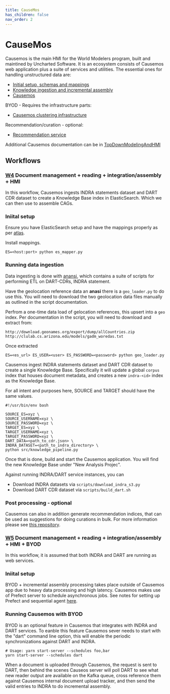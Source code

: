 ```yaml
---
title: CauseMos
has_children: false
nav_order: 2
---
```

# CauseMos
Causemos is the main HMI for the World Modelers program, built and maintined by Uncharted Software.
It is an ecosystem consists of Causemos web application plus a suite of services and utilities. The essential ones for handling unstructured data are:
- [Initial setup, schemas and mappings](https://github.com/uncharted-causemos/atlas)
- [Knowledge ingestion and incremental assembly](https://github.com/uncharted-causemos/anansi)
- [Causemos](https://github.com/uncharted-causemos/causemos)

BYOD - Requires the infrastructure parts:
- [Causemos clustering infrastructure](https://github.com/uncharted-causemos/slow-tortoise)

Recommendation/curation - optional:
- [Recommendation service](https://github.com/uncharted-causemos/wm-curation-recommendation)

Additional Causemos documentation can be in [TopDownModelingAndHMI](https://github.com/WorldModelers/TopDownModelingAndHMI)

## Workflows

<a id="w4"></a>
### [W4](index.html#w4) Document management + reading + integration/assembly + HMI

In this workflow, Causemos ingests INDRA statements dataset and DART CDR dataset to create a Knowledge Base index in ElasticSearch. Which we can
then use to assemble CAGs.


### Iniital setup
Ensure you have ElasticSearch setup and have the mappings properly as per [atlas](https://github.com/uncharted-causemos/atlas). 

Install mappings.

```
ES=<host:port> python es_mapper.py
```


### Running data ingestion
Data ingesting is done with [anansi](https://github.com/uncharted-causemos/anansi), which contains a suite of scripts for performing ETL on DART-CDRs, 
INDRA statement. 

Have the geolocation reference data an **anasi** there is a `geo_loader.py` to do use this. You will need to download the two geolocation data files manually as outlined in the script documentation.

Perfrom a one-time data load of gelocation references, this upsert into a `geo` index. Per documentation in the script, you will need to download and extract from:

```
http://download.geonames.org/export/dump/allCountries.zip
http://clulab.cs.arizona.edu/models/gadm_woredas.txt
```

Once extracted

```
ES=<es_url> ES_USER=<user> ES_PASSWORD=<password> python geo_loader.py
```

Causemos ingest INDRA statements dataset and DART CDR dataset to create a single Knowledge Base. Specifically it will update a global `corpus` index
that houses document metadata, and creates a new `indra-<id>` index as the Knowledge Base.

For all intent and purposes here, SOURCE and TARGET should have the same values.

```
#!/usr/bin/env bash

SOURCE_ES=xyz \
SOURCE_USERNAME=xyz \
SOURCE_PASSWORD=xyz \
TARGET_ES=xyz \
TARGET_USERNAME=xyz \
TARGET_PASSWORD=xyz \
DART_DATA=<path_to_cdr.json> \
INDRA_DATASET=<path_to_indra_directory> \
python src/knowledge_pipeline.py
```

Once that is done, build and start the Causemos application. You will find the new Knowledge Base under "New Analysis Projec".


Against running INDRA/DART service instances, you can
- Download INDRA datasets via `scripts/download_indra_s3.py`
- Download DART CDR dataset via `scripts/build_dart.sh`


### Post processing - optional
Causemos can also in addition generate recommendation indices, that can be used as suggestions for doing curations in bulk. For more 
information please see [this repository](https://github.com/uncharted-causemos/wm-curation-recommendation).


<a id="w5"></a>
### [W5](index.html#w5) Document management + reading + integration/assembly + HMI + BYOD
In this workflow, it is assumed that both INDRA and DART are running as web services.


### Iniital setup
BYOD + incremental assembly processing takes place outside of Causemos app due to heavy data processing and high latency. Causemos makes use
of Prefect server to schedule asynchronous jobs. See notes for setting up Prefect and sequential agent [here](https://github.com/uncharted-causemos/slow-tortoise).



### Running Causemos with BYOD
BYOD is an optional feature in Causemos that integrates with INDRA and DART services. To
eanble this feature Causemos sever needs to start with the "dart" command line option, this will enable the periodic
synchronizations against DART and INDRA.

```
# Usage: yarn start-server --schedules foo,bar
yarn start-server --schedules dart
```

When a document is uploaded through Causemos, the request is sent to DART, then behind the scenes Causeos server will poll DART
to see what new reader output are available on the Kafka queue, cross reference them against Causemos internal document upload tracker,
and then send the valid entries to INDRA to do incremental assembly.
